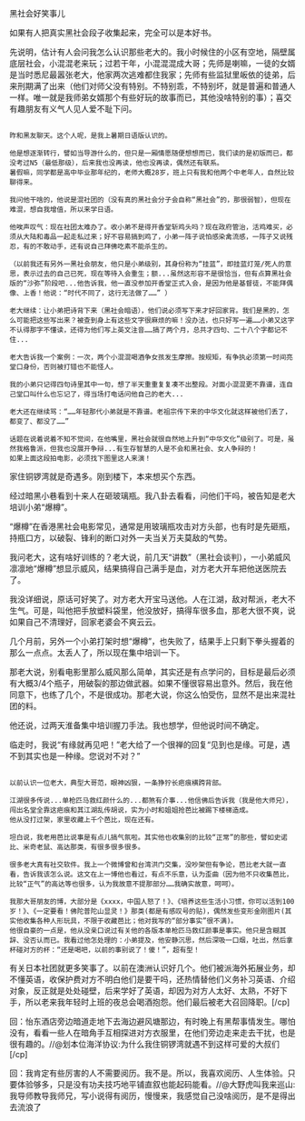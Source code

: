 黑社会好笑事儿

如果有人把真实黑社会段子收集起来，完全可以是本好书。

先说明，估计有人会问我怎么认识那些老大的。我小时候住的小区有空地，隔壁属底层社会，小混混老来玩；过若干年，小混混混成大哥；先师是喇嘛，一徒的女婿是当时悉尼最嚣张老大，他家两次逃难都住我家；先师有些监狱里皈依的徒弟，后来刑期满了出来（他们对师父没有特别。不特别乖，不特别坏，就是普遍和普通人一样。唯一就是我师弟女婿那个有些好玩的故事而已，其他没啥特别的事）；喜交有趣朋友有义气人见人爱不耻下问。

~~~~~~~~~~~

昨和黑友聊天。这个人呢，是我上暑期日语版认识的。

他是想逐渐转行，譬如当导游什么的，但只是一厢情愿随便想想而已，我们读的是初版而已，都没考过N5（最低那级），后来我也没再读，他也没再读，偶然还有联系。
暑假嘛，同学都是高中毕业那年纪的，老师大概28岁，班上只有我和他两个中老年人，自然比较聊得来。

我问他干啥的，他说是混社团的（没有真的黑社会分子会自称“黑社会”的，那很弱智），但现在难混，想自我增值，所以来学日语。

他唉声叹气：现在社团太难办了。收小弟不是得开香堂斩鸡头吗？现在政府管治，活鸡难买，必须从大陆和毒品一起走私过来；好不容易搞到鸡了，小弟一阵子说怕感染禽流感，一阵子又说残忍，有的不敢动手，还有说自己拜佛吃素不能杀生的。

（以前我还有另外一黑社会朋友，他只是小弟级别，其身份称为“挂蓝”，即挂蓝灯笼/死人的意思，表示过去的自己已死，现在等待入会重生；额...虽然这形容不是很恰当，但有点算黑社会版的“沙弥”阶段吧...他告诉我，他一直没参加开香堂正式入会，是因为他是基督徒，不能拜偶像、上香！他说：“时代不同了，这行无法做了……” ）

老大继续：让小弟把诗背下来（黑社会暗语），他们说必须写下来才好回家背。我们是黑的，怎么可能把这些写出来？被查到身上有这些文字很麻烦的嘛！没办法，也只好写一遍……小弟又这字不认得那字不懂读，还得为他们写上英文注音……搞了两个月，总共才四句、二十八个字都记不住...

老大告诉我一个案例：一次，两个小混混喝酒争女孩发生摩擦。按规矩，有争执必须第一时间亮堂口身份，否则被打错也不能怪人。

我的小弟只记得四句诗里其中一句，想了半天重重复复凑不出整段。对面小混混更不靠谱，连自己堂口叫什么也忘记了，得当场打电话问他自己的老大...

老大还在继续骂：“……年轻那代小弟就是不靠谱。老祖宗传下来的中华文化就这样被他们丢了，都变了、都没了……”

话题在说着说着不知不觉间，在他嘴里，黑社会就很自然地上升到“中华文化”级别了。可是，虽然我格鲁派，但我也没展开争辩...有生存智慧的人是不会和黑社会、女人争辩的！
如果上面这段拍电影，必须找下图里这人来演！

~~~~~~~~~~~~

家住铜锣湾就是奇遇多。刚到楼下，本来想买个东西。

经过暗黑小巷看到十来人在砸玻璃瓶。我八卦去看看，问他们干吗，被告知是老大培训小弟“爆樽”。

“爆樽”在香港黑社会电影常见，通常是用玻璃瓶攻击对方头部，也有时是先砸瓶，持瓶口方，以破裂、锋利的断口对外一夫当关万夫莫敌的气势。 

我问老大，这有啥好训练的？老大说，前几天“讲数”（黑社会谈判），一小弟威风凛凛地“爆樽”想显示威风，结果搞得自己满手是血，对方老大开车把他送医院去了。

我没详细说，原话可好笑了。对方老大开宝马送他。人在江湖，敌对帮派，老大不生气。可是，叫他把手放塑料袋里，他没放好，搞得车很多血，那老大很不爽，说如果自己不清理好，回家老婆会不爽云云。

几个月前，另外一个小弟打架时想“爆樽”，也失败了，结果手上只剩下拳头握着的那么一点点。太丢人了，所以现在集中培训一下。

那老大说，别看电影里那么威风那么简单，其实还是有点学问的，目标是最后必须有大概3/4个瓶子，用破裂的那边做武器。如果不懂很容易出意外。然后，我在他同意下，也练了几个，不是很成功。那老大说，你这么怕受伤，显然不是出来混社团的料。

他还说，过两天淮备集中培训握刀手法。我也想学，但他说时间不确定。

临走时，我说“有缘就再见吧！”老大给了一个很禅的回复“见到也是缘。可是，遇不到其实也是一种缘。您说对不对？”

~~~~~~~~~~~~

以前认识一位老大，典型大哥范，眼神凶狠，一条狰狞长疤痕横跨背部。

江湖很多传说...单枪匹马救红颜什么的...都煞有介事...他信佛后告诉我（我是他大师兄），闯出名堂全靠这疤痕和其江湖乱传胡说，实为小时和姐姐抢芭比被踢下楼梯造成。
他从没打过架，家里收藏上千个芭比，现在还有。

坦白说，我老用芭比说事是有点儿搞气氛啦。其实他也收集别的比较“正常”的那些，譬如史诺比、米奇老鼠、高达那类，有很多很多很多。

很多老大真有社交软件。我上一个微博曾和台湾洪门交集，没吵架但有争论，芭比老大就一直看，告诉我该怎么说。这文在上一博他也看过，有点不乐意，认为歪曲（因为他不只收集芭比，比较“正气”的高达等也很多，认为我故意不提那部分……我确实故意，呵呵）。

我那大哥朋友的博，大部分是《xxxx，中国人怒了！》、《培养这些生活小习惯，你可以活到100岁！》、《一定要看！佛陀普陀山显灵！》那类(都是有感叹号的贴)，偶然发些变形金刚图片(其实他收集各种人形玩具，不限于收藏芭比；他对我写的“部分事实”很不满)。
他很自豪的一点是，他从没亲口说过有关他的各版本单枪匹马救红颜事是事实。他只是含糊其辞、没否认而已。我看过他怎处理的：小弟提及，他安静沉思，然后深吸一口烟，吐出，然后拿杯碰对方的杯：“还是喝吧，以前的事别说了！傻！”，超有型！

~~~~~~~~~~~~

有关日本社团就更多笑事了。以前在澳洲认识好几个。他们被派海外拓展业务，却不懂英语，收保护费对方不明白他们是要干吗，还热情替他们义务补习英语、介绍对象，反正就是处处碰壁，后来学好了英语，却因为对方人太好、太熟，不好下手，所以老来我年轻时上班的夜总会喝酒抱怨。他们最后被老大召回降职。[/cp]


回：怡东酒店旁边暗道走地下去海边避风塘那边，有时晚上有黑帮事情发生。哪怕没有，看看一些人在暗角手互相探进对方衣服里，在他们旁边走来走去干扰，也是很有趣的。//@划本位海洋协议:为什么我住铜锣湾就遇不到这样可爱的大叔们[/cp]

回：我肯定有些厉害的人不需要阅历。我不是。所以，我喜欢阅历、人生体验。只要体验够多，只是没有功夫技巧地平铺直叙也能起码能看。//@大野虎叫我来巡山:我导师教导我师兄，写小说得有阅历，慢慢来，我感觉自己没啥阅历，是不是得出去流浪了
